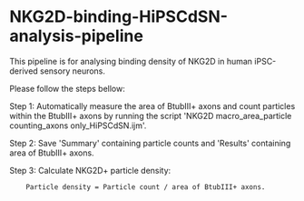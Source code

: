 # NKG2D-binding-HiPSCdSN-analysis-pipeline

This pipeline is for analysing binding density of NKG2D in human iPSC-derived sensory neurons.

Please follow the steps bellow:

Step 1: Automatically measure the area of BtubIII+ axons and count particles within the BtubIII+ axons by running the script 'NKG2D macro_area_particle counting_axons only_HiPSCdSN.ijm'. 

Step 2: Save 'Summary' containing particle counts and 'Results' containing area of BtubIII+ axons.

Step 3: Calculate NKG2D+ particle density: 

        Particle density = Particle count / area of BtubIII+ axons.
